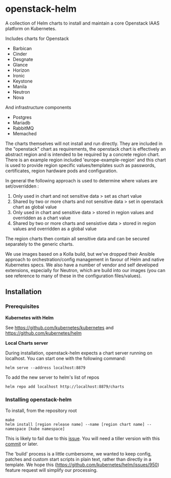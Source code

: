 # openstack-helm

A collection of Helm charts to install and maintain a core Openstack IAAS platform on Kubernetes.

Includes charts for Openstack

- Barbican
- Cinder
- Desgnate
- Glance
- Horizon
- Ironic
- Keystone
- Manila
- Neutron
- Nova

And infrastructure components
- Postgres
- Mariadb
- RabbitMQ
- Memached

The charts themselves will not install and run directly. They are included in the "openstack" chart as requirements,
the openstack chart is effectively an abstract region and is intended to be required by a concrete region chart. There is an example
region included 'europe-example-region' and this chart is used to provide region specific values/templates such as passwords,
certificates, region hardware pods and configuration.

In general the following approach is used to determine where values are set/overridden :

1. Only used in chart and not sensitive data > set as chart value
2. Shared by two or more charts and not sensitive data > set in openstack chart as global value
3. Only used in chart and sensitive data > stored in region values and overridden as a chart value
4. Shared by two or more charts and sensistive data > stored in region values and overridden as a global value

The region charts then contain all sensitive data and can be secured separately to the generic charts.

We use images based on a Kolla build, but we've dropped their Ansible approach to orchestration/config management in
favour of Helm and native Kubernetes specs. We also have a number of vendor and self developed extensions, especially
for Neutron, which are build into our images (you can see reference to many of these in the configuration files/values).

## Installation

### Prerequisites

**Kubernetes with Helm**

See https://github.com/kubernetes/kubernetes and https://github.com/kubernetes/helm

**Local Charts server**

During installation, openstack-helm expects a chart server running on localhost. You can start one with the following command:

    helm serve --address localhost:8879

To add the new server to helm's list of repos

    helm repo add localhost http://localhost:8879/charts


### Installing openstack-helm

To install, from the repository root

    make
    helm install [region release name] --name [region chart name] --namespace [kube namespace]

This is likely to fail due to this [issue](https://github.com/kubernetes/helm/issues/1413). You will need a tiller version
with this [commit](https://github.com/kubernetes/helm/commit/2eed3f0464ff88d1c8358388ce5472e835c35feb) or later.

The 'build' process is a little cumbersome, we wanted to keep config, patches and custom start scripts in plain text,
rather than directly in a template. We hope this (https://github.com/kubernetes/helm/issues/950) feature request
will simplify our processing.
